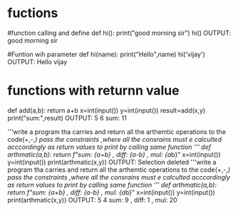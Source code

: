 # fuctions
#function calling and define
def hi():
    print("good morning sir")
hi()
OUTPUT:
good morning sir

#Funtion wih parameter
def hi(name):
    print("Hello",name)
hi('vijay')
OUTPUT:
Hello vijay

# functions with returnn value
def add(a,b):
    return a+b
x=int(input())
y=int(input())
result=add(x,y)
print("sum:",result)
OUTPUT:
 5
 6
sum: 11

'''write a program tha carries and return all the arthemtic operations to the code(+,-,*)
pass the constraints ,where all the consrains must e calculted acccordingly as return values
to print by calling same function '''
def arthmatic(a,b):
    return f"sum: {a+b} , diff: {a-b} , mul: {a*b}"
x=int(input())
y=int(input())
print(arthmatic(x,y))
OUTPUT:
Selection deleted
'''write a program tha carries and return all the arthemtic operations to the code(+,-,*)
pass the constraints ,where all the consrains must e calculted acccordingly as return values
to print by calling same function '''
def arthmatic(a,b):
    return f"sum: {a+b} , diff: {a-b} , mul: {a*b}"
x=int(input())
y=int(input())
print(arthmatic(x,y))
OUTPUT:
 5
 4
sum: 9 , diff: 1 , mul: 20

